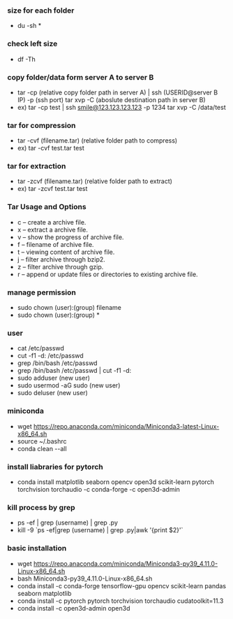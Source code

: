 ### size for each folder
- du -sh *

### check left size
- df -Th

### copy folder/data form server A to server B
- tar -cp (relative copy folder path in server A) | ssh (USERID@server B IP) -p (ssh port) tar xvp -C (aboslute destination path in server B)
- ex) tar -cp test | ssh smile@123.123.123.123 -p 1234 tar xvp -C /data/test

### tar for compression
- tar -cvf (filename.tar) (relative folder path to compress)
- ex) tar -cvf test.tar test

### tar for extraction
- tar -zcvf (filename.tar) (relative folder path to extract)
- ex) tar -zcvf test.tar test

### Tar Usage and Options
- c – create a archive file.
- x – extract a archive file.
- v – show the progress of archive file.
- f – filename of archive file.
- t – viewing content of archive file.
- j – filter archive through bzip2.
- z – filter archive through gzip.
- r – append or update files or directories to existing archive file.

### manage permission
- sudo chown (user):(group) filename
- sudo chown (user):(group) *

### user
- cat /etc/passwd
- cut -f1 -d: /etc/passwd
- grep /bin/bash /etc/passwd
- grep /bin/bash /etc/passwd | cut -f1 -d:
- sudo adduser (new user)
- sudo usermod -aG sudo (new user)
- sudo deluser (new user)

### miniconda
- wget https://repo.anaconda.com/miniconda/Miniconda3-latest-Linux-x86_64.sh
- source ~/.bashrc
- conda clean --all

### install liabraries for pytorch
- conda install matplotlib seaborn opencv open3d scikit-learn pytorch torchvision torchaudio -c conda-forge -c open3d-admin

### kill process by grep
- ps -ef | grep (username) | grep .py
- kill -9 \`ps -ef|grep (username) | grep .py|awk '{print $2}'\`

### basic installation
- wget https://repo.anaconda.com/miniconda/Miniconda3-py39_4.11.0-Linux-x86_64.sh
- bash Miniconda3-py39_4.11.0-Linux-x86_64.sh
- conda install -c conda-forge tensorflow-gpu opencv scikit-learn pandas seaborn matplotlib
- conda install -c pytorch pytorch torchvision torchaudio cudatoolkit=11.3
- conda install -c open3d-admin open3d
